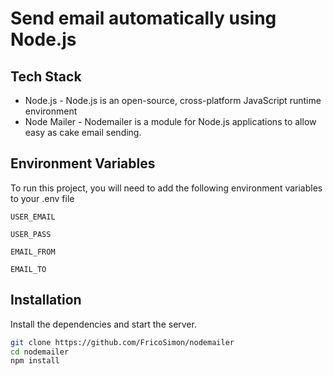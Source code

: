 # Send email automatically using Node.js

## Tech Stack
- Node.js - Node.js is an open-source, cross-platform JavaScript runtime environment
- Node Mailer - Nodemailer is a module for Node.js applications to allow easy as cake email sending.

## Environment Variables

To run this project, you will need to add the following environment variables to your .env file

`USER_EMAIL`

`USER_PASS`

`EMAIL_FROM`

`EMAIL_TO`

## Installation
Install the dependencies and start the server.

```sh
git clone https://github.com/FricoSimon/nodemailer
cd nodemailer
npm install
```

